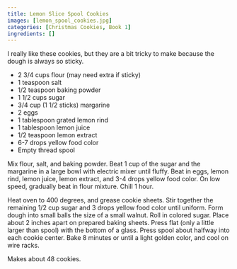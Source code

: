 ```yaml
---
title: Lemon Slice Spool Cookies
images: [lemon_spool_cookies.jpg]
categories: [Christmas Cookies, Book 1]
ingredients: []
---
```


 I really like these
cookies, but they are a bit tricky to make because the dough is always
so sticky.

-   2 3/4 cups flour (may need extra if sticky)
-   1 teaspoon salt
-   1/2 teaspoon baking powder
-   1 1/2 cups sugar
-   3/4 cup (1 1/2 sticks) margarine
-   2 eggs
-   1 tablespoon grated lemon rind
-   1 tablespoon lemon juice
-   1/2 teaspoon lemon extract
-   6-7 drops yellow food color
-   Empty thread spool

Mix flour, salt, and baking powder. Beat 1 cup of the sugar and the
margarine in a large bowl with electric mixer until fluffy. Beat in
eggs, lemon rind, lemon juice, lemon extract, and 3-4 drops yellow food
color. On low speed, gradually beat in flour mixture. Chill 1 hour.

Heat oven to 400 degrees, and grease cookie sheets. Stir together the
remaining 1/2 cup sugar and 3 drops yellow food color until uniform.
Form dough into small balls the size of a small walnut. Roll in colored
sugar. Place about 2 inches apart on prepared baking sheets. Press flat
(only a little larger than spool) with the bottom of a glass. Press
spool about halfway into each cookie center. Bake 8 minutes or until a
light golden color, and cool on wire racks.

Makes about 48 cookies.

 